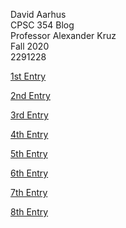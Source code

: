 David Aarhus <br/>
CPSC 354 Blog <br/>
Professor Alexander Kruz <br/>
Fall 2020 <br/>
2291228 <br/>


[1st Entry](https://github.com/aarhusdavid/CPSC_354_Blog/blob/master/1st_entry.md)

[2nd Entry](https://github.com/aarhusdavid/CPSC_354_Blog/blob/master/2nd_entry.md)

[3rd Entry](https://github.com/aarhusdavid/CPSC_354_Blog/blob/master/3rd_entry.md)

[4th Entry](https://github.com/aarhusdavid/CPSC_354_Blog/blob/master/4th_entry.md)

[5th Entry](https://github.com/aarhusdavid/CPSC_354_Blog/blob/master/5th_entry.md)

[6th Entry](https://github.com/aarhusdavid/CPSC_354_Blog/blob/master/6th_entry.md)

[7th Entry](https://github.com/aarhusdavid/CPSC_354_Blog/blob/master/7th_entry.md)

[8th Entry](https://github.com/aarhusdavid/CPSC_354_Blog/blob/master/8th_entry.md)

